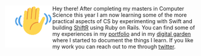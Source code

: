 <img align=left width=125 
     src="https://github.com/nbelzer/nbelzer/blob/master/waving-hand.gif">

Hey there! After completing my masters in Computer Science this year I am now learning some of the more practical aspects of CS by experimenting with Swift and building [ShiftR](https://nickbelzer.me/projects/shiftr.html) using Ruby on Rails. You can find some of my experiences in my [portfolio](https://nickbelzer.me) and in my [digital garden](https://notes.nickbelzer.me) where I started to document the things I learn. If you like my work you can reach out to me through [twitter](https://twitter.com/nickbelzer).
